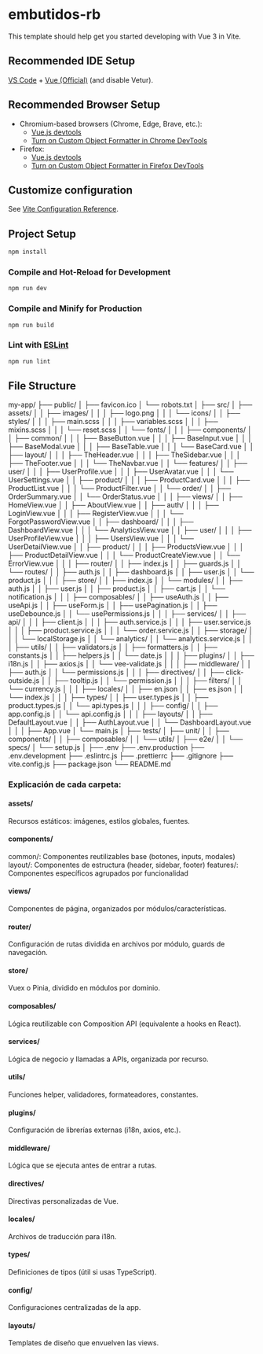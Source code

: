 # embutidos-rb

This template should help get you started developing with Vue 3 in Vite.

## Recommended IDE Setup

[VS Code](https://code.visualstudio.com/) + [Vue (Official)](https://marketplace.visualstudio.com/items?itemName=Vue.volar) (and disable Vetur).

## Recommended Browser Setup

- Chromium-based browsers (Chrome, Edge, Brave, etc.):
  - [Vue.js devtools](https://chromewebstore.google.com/detail/vuejs-devtools/nhdogjmejiglipccpnnnanhbledajbpd)
  - [Turn on Custom Object Formatter in Chrome DevTools](http://bit.ly/object-formatters)
- Firefox:
  - [Vue.js devtools](https://addons.mozilla.org/en-US/firefox/addon/vue-js-devtools/)
  - [Turn on Custom Object Formatter in Firefox DevTools](https://fxdx.dev/firefox-devtools-custom-object-formatters/)

## Customize configuration

See [Vite Configuration Reference](https://vite.dev/config/).

## Project Setup

```sh
npm install
```

### Compile and Hot-Reload for Development

```sh
npm run dev
```

### Compile and Minify for Production

```sh
npm run build
```

### Lint with [ESLint](https://eslint.org/)

```sh
npm run lint
```

## File Structure

my-app/
├── public/
│ ├── favicon.ico
│ └── robots.txt
│
├── src/
│ ├── assets/
│ │ ├── images/
│ │ │ ├── logo.png
│ │ │ └── icons/
│ │ ├── styles/
│ │ │ ├── main.scss
│ │ │ ├── variables.scss
│ │ │ ├── mixins.scss
│ │ │ └── reset.scss
│ │ └── fonts/
│ │
│ ├── components/
│ │ ├── common/
│ │ │ ├── BaseButton.vue
│ │ │ ├── BaseInput.vue
│ │ │ ├── BaseModal.vue
│ │ │ ├── BaseTable.vue
│ │ │ └── BaseCard.vue
│ │ ├── layout/
│ │ │ ├── TheHeader.vue
│ │ │ ├── TheSidebar.vue
│ │ │ ├── TheFooter.vue
│ │ │ └── TheNavbar.vue
│ │ └── features/
│ │ ├── user/
│ │ │ ├── UserProfile.vue
│ │ │ ├── UserAvatar.vue
│ │ │ └── UserSettings.vue
│ │ ├── product/
│ │ │ ├── ProductCard.vue
│ │ │ ├── ProductList.vue
│ │ │ └── ProductFilter.vue
│ │ └── order/
│ │ ├── OrderSummary.vue
│ │ └── OrderStatus.vue
│ │
│ ├── views/
│ │ ├── HomeView.vue
│ │ ├── AboutView.vue
│ │ ├── auth/
│ │ │ ├── LoginView.vue
│ │ │ ├── RegisterView.vue
│ │ │ └── ForgotPasswordView.vue
│ │ ├── dashboard/
│ │ │ ├── DashboardView.vue
│ │ │ └── AnalyticsView.vue
│ │ ├── user/
│ │ │ ├── UserProfileView.vue
│ │ │ ├── UsersView.vue
│ │ │ └── UserDetailView.vue
│ │ ├── product/
│ │ │ ├── ProductsView.vue
│ │ │ ├── ProductDetailView.vue
│ │ │ └── ProductCreateView.vue
│ │ └── ErrorView.vue
│ │
│ ├── router/
│ │ ├── index.js
│ │ ├── guards.js
│ │ └── routes/
│ │ ├── auth.js
│ │ ├── dashboard.js
│ │ ├── user.js
│ │ └── product.js
│ │
│ ├── store/
│ │ ├── index.js
│ │ └── modules/
│ │ ├── auth.js
│ │ ├── user.js
│ │ ├── product.js
│ │ ├── cart.js
│ │ └── notification.js
│ │
│ ├── composables/
│ │ ├── useAuth.js
│ │ ├── useApi.js
│ │ ├── useForm.js
│ │ ├── usePagination.js
│ │ ├── useDebounce.js
│ │ └── usePermissions.js
│ │
│ ├── services/
│ │ ├── api/
│ │ │ ├── client.js
│ │ │ ├── auth.service.js
│ │ │ ├── user.service.js
│ │ │ ├── product.service.js
│ │ │ └── order.service.js
│ │ ├── storage/
│ │ │ └── localStorage.js
│ │ └── analytics/
│ │ └── analytics.service.js
│ │
│ ├── utils/
│ │ ├── validators.js
│ │ ├── formatters.js
│ │ ├── constants.js
│ │ ├── helpers.js
│ │ └── date.js
│ │
│ ├── plugins/
│ │ ├── i18n.js
│ │ ├── axios.js
│ │ └── vee-validate.js
│ │
│ ├── middleware/
│ │ ├── auth.js
│ │ └── permissions.js
│ │
│ ├── directives/
│ │ ├── click-outside.js
│ │ ├── tooltip.js
│ │ └── permission.js
│ │
│ ├── filters/
│ │ └── currency.js
│ │
│ ├── locales/
│ │ ├── en.json
│ │ ├── es.json
│ │ └── index.js
│ │
│ ├── types/
│ │ ├── user.types.js
│ │ ├── product.types.js
│ │ └── api.types.js
│ │
│ ├── config/
│ │ ├── app.config.js
│ │ └── api.config.js
│ │
│ ├── layouts/
│ │ ├── DefaultLayout.vue
│ │ ├── AuthLayout.vue
│ │ └── DashboardLayout.vue
│ │
│ ├── App.vue
│ └── main.js
│
├── tests/
│ ├── unit/
│ │ ├── components/
│ │ ├── composables/
│ │ └── utils/
│ ├── e2e/
│ │ └── specs/
│ └── setup.js
│
├── .env
├── .env.production
├── .env.development
├── .eslintrc.js
├── .prettierrc
├── .gitignore
├── vite.config.js
├── package.json
└── README.md

### Explicación de cada carpeta:

#### assets/

Recursos estáticos: imágenes, estilos globales, fuentes.

#### components/

common/: Componentes reutilizables base (botones, inputs, modales)
layout/: Componentes de estructura (header, sidebar, footer)
features/: Componentes específicos agrupados por funcionalidad

#### views/

Componentes de página, organizados por módulos/características.

#### router/

Configuración de rutas dividida en archivos por módulo, guards de navegación.

#### store/

Vuex o Pinia, dividido en módulos por dominio.

#### composables/

Lógica reutilizable con Composition API (equivalente a hooks en React).

#### services/

Lógica de negocio y llamadas a APIs, organizada por recurso.

#### utils/

Funciones helper, validadores, formateadores, constantes.

#### plugins/

Configuración de librerías externas (i18n, axios, etc.).

#### middleware/

Lógica que se ejecuta antes de entrar a rutas.

#### directives/

Directivas personalizadas de Vue.

#### locales/

Archivos de traducción para i18n.

#### types/

Definiciones de tipos (útil si usas TypeScript).

#### config/

Configuraciones centralizadas de la app.

#### layouts/

Templates de diseño que envuelven las views.
